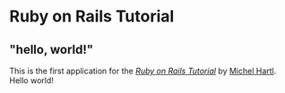 # Ruby on Rails Tutorial

## "hello, world!"

This is the first application for the
[*Ruby on Rails Tutorial*](https://railstutorial.jp/)
by [Michel Hartl](https://www.michaelhartl.com/). Hello world!